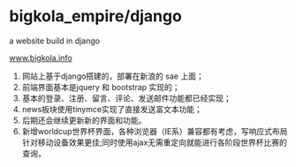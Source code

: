 bigkola_empire/django
==============

a website build in django

www.bigkola.info

1. 网站上基于django搭建的，部署在新浪的 sae 上面；
2. 前端界面基本是jquery 和 bootstrap 实现的；
3. 基本的登录、注册、留言、评论、发送邮件功能都已经实现；
4. news板块使用tinymce实现了直接发送富文本功能；
5. 后期还会继续更新新的界面和功能。
6. 新增worldcup世界杯界面，各种浏览器（IE系）兼容都有考虑，写响应式布局针对移动设备效果更佳;同时使用ajax无需重定向就能进行各阶段世界杯比赛的查询， 
